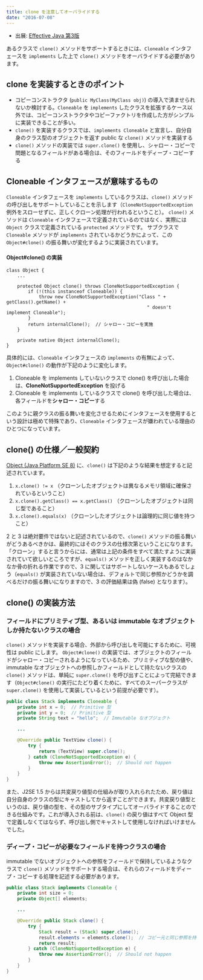 ```yaml
---
title: clone を注意してオーバライドする
date: "2016-07-08"
---
```


* 出展: <a target="_blank" href="https://amazon.co.jp/dp/4621303252?tag=maku04-22">Effective Java 第3版</a>

あるクラスで `clone()` メソッドをサポートするときには、`Cloneable` インタフェースを `implements` した上で `clone()` メソッドをオーバライドする必要があります。

clone を実装するときのポイント
----

* コピーコンストラクタ (`public MyClass(MyClass obj)`) の導入で済ませられないか検討する。`Cloneable` を `implements` したクラスを拡張するケース以外では、コピーコンストラクタやコピーファクトリを作成した方がシンプルに実装できることが多い。
* `clone()` を実装するクラスでは、`implements Cloneable` と宣言し、自分自身のクラス型のオブジェクトを返す public な `clone()` メソッドを実装する
* `clone()` メソッドの実装では `super.clone()` を使用し、シャロー・コピーで問題となるフィールドがある場合は、そのフィールドをディープ・コピーする


Cloneable インタフェースが意味するもの
----

`Cloneable` インタフェースを `implements` しているクラスは、`clone()` メソッドの呼び出しをサポートしていることを示します（`CloneNotSupportedException` 例外をスローせずに、正しくクローン処理が行われるということ）。
`clone()` メソッドは `Cloneable` インタフェースで定義されているのではなく、実際には `Object` クラスで定義されている `protected` メソッドです。
サブクラスで `Cloneable` メソッドが `implements` されているかどうかによって、この `Object#clone()` の振る舞いが変化するように実装されています。

#### Object#clone() の実装

```
class Object {
    ...

    protected Object clone() throws CloneNotSupportedException {
        if (!(this instanceof Cloneable)) {
            throw new CloneNotSupportedException("Class " + getClass().getName() +
                                                    " doesn't implement Cloneable");
        }
        return internalClone();  // シャロー・コピーを実施
    }

    private native Object internalClone();
}
```

具体的には、`Cloneable` インタフェースの `implements` の有無によって、`Object#clone()` の動作が下記のように変化します。

1. Cloneable を implements していないクラスで clone() を呼び出した場合は、**CloneNotSupportedException** を投げる
2. Cloneable を implements しているクラスで clone() を呼び出した場合は、各フィールドを**シャロー・コピー**する

このように親クラスの振る舞いを変化させるためにインタフェースを使用するという設計は極めて特殊であり、`Cloneable` インタフェースが嫌われている理由のひとつになっています。


clone() の仕様／一般契約
----

[Object (Java Platform SE 8)](https://docs.oracle.com/javase/jp/8/docs/api/java/lang/Object.html#clone--) に、`clone()` は下記のような結果を想定すると記述されています。

1. `x.clone() != x`  （クローンしたオブジェクトは異なるメモリ領域に確保されているということ）
2. `x.clone().getClass() == x.getClass()`  （クローンしたオブジェクトは同じ型であること）
3. `x.clone().equals(x)`  （クローンしたオブジェクトは論理的に同じ値を持つこと）

2 と 3 は絶対要件ではないと記述されているので、`clone()` メソッドの振る舞いがどうあるべきかは、最終的にはそのクラスの仕様次第ということになります。
「クローン」すると言うからには、通常は上記の条件をすべて満たすように実装されていて欲しいところですが、`equals()` メソッドを正しく実装するのはなかなか骨の折れる作業ですので、3 に関してはサポートしないケースもあるでしょう（`equals()` が実装されていない場合は、デフォルトで同じ参照かどうかを調べるだけの振る舞いになりますので、3 の評価結果は偽 (false) となります）。


clone() の実装方法
----

### フィールドにプリミティブ型、あるいは immutable なオブジェクトしか持たないクラスの場合

`clone()` メソッドを実装する場合、外部から呼び出しを可能にするために、可視性は public にします。
`Object#clone()` の実装では、オブジェクトのフィールドがシャロー・コピーされるようになっているため、プリミティブな型の値や、immutable なオブジェクトへの参照しかフィールドとして持たないクラスの `clone()` メソッドは、単純に `super.clone()` を呼び出すことによって完結できます（`Object#clone()` の実行にたどり着くために、すべてのスーパークラスが `super.clone()` を使用して実装しているという前提が必要です）。

```java
public class Stack implements Cloneable {
    private int x = 0;  // Primitive 型
    private int y = 0;  // Primitive 型
    private String text = "hello";  // Immutable なオブジェクト

    ...

    @Override public TextView clone() {
        try {
            return (TextView) super.clone();
        } catch (CloneNotSupportedException e) {
            throw new AssertionError();  // Should not happen
        }
    }
}
```

また、J2SE 1.5 からは共変戻り値型の仕組みが取り入れられたため、戻り値は自分自身のクラスの型にキャストしてから返すことができます。共変戻り値型というのは、戻り値の型を、その型のサブタイプにしてオーバライドすることのできる仕組みです。これが導入される前は、`clone()` の戻り値はすべて Object 型で定義しなくてはならず、呼び出し側でキャストして使用しなければいけませんでした。


### ディープ・コピーが必要なフィールドを持つクラスの場合

immutable でないオブジェクトへの参照をフィールドで保持しているようなクラスで `clone()` メソッドをサポートする場合は、それらのフィールドをディープ・コピーする処理を記述する必要があります。


```java
public class Stack implements Cloneable {
    private int size = 0;
    private Object[] elements;

    ...

    @Override public Stack clone() {
        try {
            Stack result = (Stack) super.clone();
            result.elements = elements.clone();  // コピー元と同じ参照を持たないようにする
            return result;
        } catch (CloneNotSupportedException e) {
            throw new AssertionError();  // Should not happen
        }
    }
}
```

